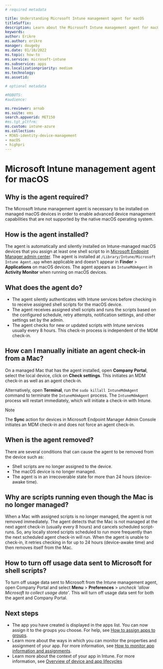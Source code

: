 ```yaml
---
# required metadata

title: Understanding Microsoft Intune management agent for macOS
titleSuffix:
description: Learn about the Microsoft Intune management agent for macOS.
keywords:
author: Erikre
ms.author: erikre
manager: dougeby
ms.date: 01/18/2022
ms.topic: how-to
ms.service: microsoft-intune
ms.subservice: apps
ms.localizationpriority: medium
ms.technology:
ms.assetid: 

# optional metadata

#ROBOTS:
#audience:

ms.reviewer: arnab
ms.suite: ems
search.appverid: MET150
#ms.tgt_pltfrm:
ms.custom: intune-azure
ms.collection:
- M365-identity-device-management
- macOS
- highpri
---
```


# Microsoft Intune management agent for macOS

## Why is the agent required?

The Microsoft Intune management agent is necessary to be installed on managed macOS devices in order to enable advanced device management capabilities that are not supported by the native macOS operating system.

## How is the agent installed?

 The agent is automatically and silently installed on Intune-managed macOS devices that you assign at least one shell script to in [Microsoft Endpoint Manager admin center](https://go.microsoft.com/fwlink/?linkid=2109431). The agent is installed at `/Library/Intune/Microsoft Intune Agent.app` when applicable and doesn't appear in **Finder** > **Applications** on macOS devices. The agent appears as `IntuneMdmAgent` in **Activity Monitor** when running on macOS devices.

## What does the agent do?

- The agent silently authenticates with Intune services before checking in to receive assigned shell scripts for the macOS device.
- The agent receives assigned shell scripts and runs the scripts based on the configured schedule, retry attempts, notification settings, and other settings set by the admin.
- The agent checks for new or updated scripts with Intune services usually every 8 hours. This check-in process is independent of the MDM check-in.

## How can I manually initiate an agent check-in from a Mac?

On a managed Mac that has the agent installed, open **Company Portal**, select the local device, click on **Check settings**. This initiates an MDM check-in as well as an agent check-in.

Alternatively, open **Terminal**, run the `sudo killall IntuneMdmAgent` command to terminate the `IntuneMdmAgent` process. The `IntuneMdmAgent` process will restart immediately, which will initiate a check-in with Intune.

> [!NOTE]
> The **Sync** action for devices in Microsoft Endpoint Manager Admin Console initiates an MDM check-in and does not force an agent check-in.

## When is the agent removed?

 There are several conditions that can cause the agent to be removed from the device such as:

- Shell scripts are no longer assigned to the device.
- The macOS device is no longer managed.
- The agent is in an irrecoverable state for more than 24 hours (device-awake time).

## Why are scripts running even though the Mac is no longer managed?

 When a Mac with assigned scripts is no longer managed, the agent is not removed immediately. The agent detects that the Mac is not managed at the next agent check-in (usually every 8 hours) and cancels scheduled script-runs. So, any locally stored scripts scheduled to run more frequently than the next scheduled agent check-in will run. When the agent is unable to check-in, it retries checking in for up to 24 hours (device-awake time) and then removes itself from the Mac.

## How to turn off usage data sent to Microsoft for shell scripts?

 To turn off usage data sent to Microsoft from the Intune management agent, open Company Portal and select **Menu** > **Preferences** > *uncheck 'allow Microsoft to collect usage data'*. This will turn off usage data sent for both the agent and Company Portal.

## Next steps

- The app you have created is displayed in the apps list. You can now assign it to the groups you choose. For help, see [How to assign apps to groups](apps-deploy.md).
- Learn more about the ways in which you can monitor the properties and assignment of your app. For more information, see [How to monitor app information and assignments](apps-monitor.md).
- Learn more about the context of your app in Intune. For more information, see [Overview of device and app lifecycles](../fundamentals/device-lifecycle.md)
